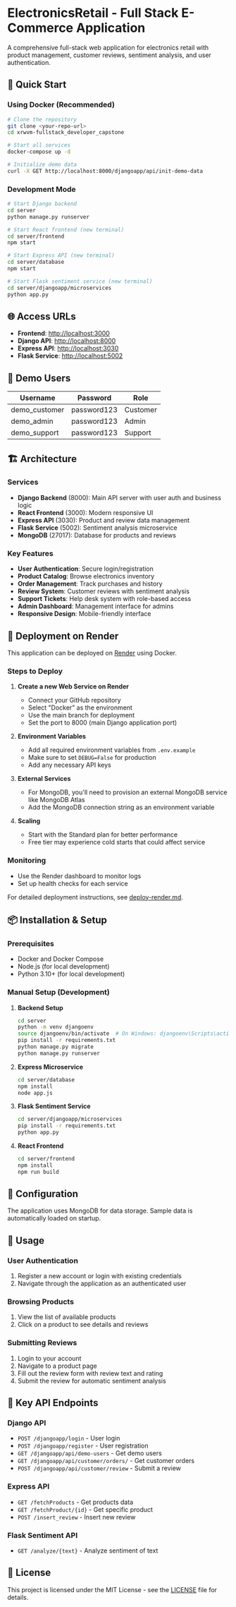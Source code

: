# ElectronicsRetail - Full Stack E-Commerce Application

A comprehensive full-stack web application for electronics retail with product management, customer reviews, sentiment analysis, and user authentication.

## 🚀 Quick Start

### Using Docker (Recommended)

```bash
# Clone the repository
git clone <your-repo-url>
cd xrwvm-fullstack_developer_capstone

# Start all services
docker-compose up -d

# Initialize demo data
curl -X GET http://localhost:8000/djangoapp/api/init-demo-data
```

### Development Mode

```bash
# Start Django backend
cd server
python manage.py runserver

# Start React frontend (new terminal)
cd server/frontend
npm start

# Start Express API (new terminal)
cd server/database
npm start

# Start Flask sentiment service (new terminal)
cd server/djangoapp/microservices
python app.py
```

## 🌐 Access URLs

- **Frontend**: <http://localhost:3000>
- **Django API**: <http://localhost:8000>
- **Express API**: <http://localhost:3030>
- **Flask Service**: <http://localhost:5002>

## 👤 Demo Users

| Username | Password | Role |
|----------|----------|------|
| demo_customer | password123 | Customer |
| demo_admin | password123 | Admin |
| demo_support | password123 | Support |

## 🏗️ Architecture

### Services

- **Django Backend** (8000): Main API server with user auth and business logic
- **React Frontend** (3000): Modern responsive UI
- **Express API** (3030): Product and review data management
- **Flask Service** (5002): Sentiment analysis microservice
- **MongoDB** (27017): Database for products and reviews

### Key Features

- **User Authentication**: Secure login/registration
- **Product Catalog**: Browse electronics inventory
- **Order Management**: Track purchases and history
- **Review System**: Customer reviews with sentiment analysis
- **Support Tickets**: Help desk system with role-based access
- **Admin Dashboard**: Management interface for admins
- **Responsive Design**: Mobile-friendly interface

## 🚀 Deployment on Render

This application can be deployed on [Render](https://render.com) using Docker.

### Steps to Deploy

1. **Create a new Web Service on Render**
   - Connect your GitHub repository
   - Select "Docker" as the environment
   - Use the main branch for deployment
   - Set the port to 8000 (main Django application port)

2. **Environment Variables**
   - Add all required environment variables from `.env.example`
   - Make sure to set `DEBUG=False` for production
   - Add any necessary API keys

3. **External Services**
   - For MongoDB, you'll need to provision an external MongoDB service like MongoDB Atlas
   - Add the MongoDB connection string as an environment variable

4. **Scaling**
   - Start with the Standard plan for better performance
   - Free tier may experience cold starts that could affect service

### Monitoring

- Use the Render dashboard to monitor logs
- Set up health checks for each service

For detailed deployment instructions, see [deploy-render.md](deploy-render.md).

## 📦 Installation & Setup

### Prerequisites

- Docker and Docker Compose
- Node.js (for local development)
- Python 3.10+ (for local development)

### Manual Setup (Development)

1. **Backend Setup**

   ```bash
   cd server
   python -m venv djangoenv
   source djangoenv/bin/activate  # On Windows: djangoenv\Scripts\activate
   pip install -r requirements.txt
   python manage.py migrate
   python manage.py runserver
   ```

2. **Express Microservice**

   ```bash
   cd server/database
   npm install
   node app.js
   ```

3. **Flask Sentiment Service**

   ```bash
   cd server/djangoapp/microservices
   pip install -r requirements.txt
   python app.py
   ```

4. **React Frontend**

   ```bash
   cd server/frontend
   npm install
   npm run build
   ```

## 🔧 Configuration

The application uses MongoDB for data storage. Sample data is automatically loaded on startup.

## 📱 Usage

### User Authentication

1. Register a new account or login with existing credentials
2. Navigate through the application as an authenticated user

### Browsing Products

1. View the list of available products
2. Click on a product to see details and reviews

### Submitting Reviews

1. Login to your account
2. Navigate to a product page
3. Fill out the review form with review text and rating
4. Submit the review for automatic sentiment analysis

## 🔄 Key API Endpoints

### Django API

- `POST /djangoapp/login` - User login
- `POST /djangoapp/register` - User registration
- `GET /djangoapp/api/demo-users` - Get demo users
- `GET /djangoapp/api/customer/orders/` - Get customer orders
- `POST /djangoapp/api/customer/review` - Submit a review

### Express API

- `GET /fetchProducts` - Get products data
- `GET /fetchProduct/{id}` - Get specific product
- `POST /insert_review` - Insert new review

### Flask Sentiment API

- `GET /analyze/{text}` - Analyze sentiment of text

## 📝 License

This project is licensed under the MIT License - see the [LICENSE](LICENSE) file for details.
